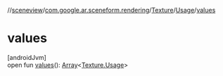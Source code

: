 //[sceneview](../../../../index.md)/[com.google.ar.sceneform.rendering](../../index.md)/[Texture](../index.md)/[Usage](index.md)/[values](values.md)

# values

[androidJvm]\
open fun [values](values.md)(): [Array](https://kotlinlang.org/api/latest/jvm/stdlib/kotlin/-array/index.html)&lt;[Texture.Usage](index.md)&gt;

